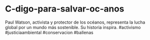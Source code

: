 # C-digo-para-salvar-oc-anos
Paul Watson, activista y protector de los océanos, representa la lucha global por un mundo más sostenible. Su historia inspira. #activismo #justiciaambiental #conservacion #ballenas
